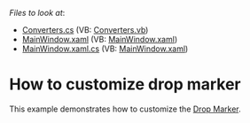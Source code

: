 <!-- default file list -->
*Files to look at*:

* [Converters.cs](./CS/Converters.cs) (VB: [Converters.vb](./VB/Converters.vb))
* [MainWindow.xaml](./CS/MainWindow.xaml) (VB: [MainWindow.xaml](./VB/MainWindow.xaml))
* [MainWindow.xaml.cs](./CS/MainWindow.xaml.cs) (VB: [MainWindow.xaml](./VB/MainWindow.xaml))
<!-- default file list end -->
# How to customize drop marker


This example demonstrates how to customize the <a href="https://documentation.devexpress.com/WPF/119483/Controls-and-Libraries/Data-Grid/Drag-and-Drop/Drop-Marker">Drop Marker</a>.

<br/>


